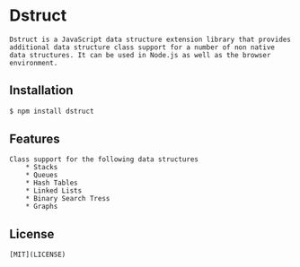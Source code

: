 # Dstruct

    Dstruct is a JavaScript data structure extension library that provides additional data structure class support for a number of non native data structures. It can be used in Node.js as well as the browser environment.

## Installation

```bash
$ npm install dstruct
```

## Features

    Class support for the following data structures
        * Stacks
        * Queues
        * Hash Tables
        * Linked Lists
        * Binary Search Tress
        * Graphs
    
## License

    [MIT](LICENSE)